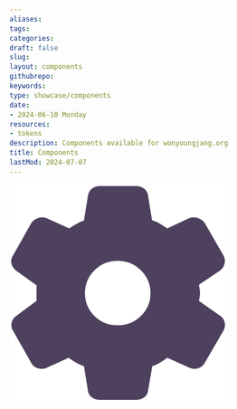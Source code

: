 ```yaml
---
aliases: 
tags:
categories:
draft: false
slug: 
layout: components
githubrepo: 
keywords: 
type: showcase/components
date:
- 2024-06-10 Monday
resources:
- tokens
description: Components available for wonyoungjang.org
title: Components
lastMod: 2024-07-07
---
```

![site-components.png](/assets/site-components_1719436976806_0.png)
